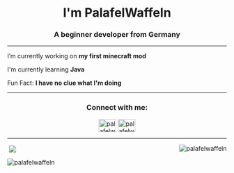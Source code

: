 <h1 align="center">I'm PalafelWaffeln</h1>
<h3 align="center">A beginner developer from Germany</h3>

- - -

I’m currently working on **my first minecraft mod**

I'm currently learning **Java**

Fun Fact: **I have no clue what I'm doing**

- - -

<h3 align="center">Connect with me:</h3>
<p align="center">
<a href="https://www.youtube.com/c/palafelwaffeln" target="blank"><img align="center" src="https://raw.githubusercontent.com/rahuldkjain/github-profile-readme-generator/master/src/images/icons/Social/youtube.svg" alt="palafelwaffeln" height="30" width="40" /></a>
  <a href="https://www.reddit.com/c/palafelwaffeln" target="blank"><img align="center" src="https://raw.githubusercontent.com/rahuldkjain/github-profile-readme-generator/master/src/images/icons/Social/reddit.svg" alt="palafelwaffeln" height="30" width="40" /></a>
</p>
</p>

- - -
<p><img align="right" src="https://github-readme-stats.vercel.app/api/top-langs?username=palafelwaffeln&show_icons=true&theme=tokyonight&locale=en&layout=compact" alt="palafelwaffeln" /></p>
<p>&nbsp;<img align="center" src="https://github-readme-stats.vercel.app/api?username=palafelwaffeln&show_icons=true&theme=tokyonight&locale=en"  /></p> 
<p><img align="center" src="https://github-readme-streak-stats.herokuapp.com/?user=palafelwaffeln&theme=tokyonight" alt="palafelwaffeln" /></p>





